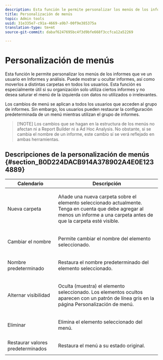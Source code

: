 ```yaml
---
description: Esta función le permite personalizar los menús de los informes que ve un usuario en Informes y análisis. Puede mostrar u ocultar informes, así como moverlos a distintas carpetas en todos los usuarios. Esta función es especialmente útil si su organización solo utiliza ciertos informes y no desea saturar el menú de la izquierda con datos no utilizados o irrelevantes.
title: Personalización de menús
topic: Admin tools
uuid: 31e335e7-c91a-4669-a9b7-00f9e385375a
translation-type: tm+mt
source-git-commit: dabaf6247695bc4f3d9bfe668f3ccfca12a52269

---
```



# Personalización de menús

Esta función le permite personalizar los menús de los informes que ve un usuario en Informes y análisis. Puede mostrar u ocultar informes, así como moverlos a distintas carpetas en todos los usuarios. Esta función es especialmente útil si su organización solo utiliza ciertos informes y no desea saturar el menú de la izquierda con datos no utilizados o irrelevantes.

Los cambios de menú se aplican a todos los usuarios que acceden al grupo de informes. Sin embargo, los usuarios pueden restaurar la configuración predeterminada de un menú mientras utilizan el grupo de informes.

>[!NOTE] Los cambios que se hagan en la estructura de los menús no afectan ni a Report Builder ni a Ad Hoc Analysis. No obstante, si se cambia el nombre de un informe, este cambio sí se verá reflejado en ambas herramientas.

## Descripciones de la personalización de menús {#section_B0D224DACB914A378902A4E0E1234889}

<table id="table_E609632569EB499184E56618C2CEF742"> 
 <thead> 
  <tr> 
   <th colname="col1" class="entry"> Calendario </th> 
   <th colname="col2" class="entry"> Descripción </th> 
  </tr> 
 </thead>
 <tbody> 
  <tr> 
   <td colname="col1"> <span class="wintitle"> Nueva carpeta</span> </td> 
   <td colname="col2"> <p> Añade una nueva carpeta sobre el elemento seleccionado actualmente. Tenga en cuenta que debe agregar al menos un informe a una carpeta antes de que la carpeta esté visible. </p> </td> 
  </tr> 
  <tr> 
   <td colname="col1"> <span class="wintitle"> Cambiar el nombre</span> </td> 
   <td colname="col2"> <p> Permite cambiar el nombre del elemento seleccionado. </p> </td> 
  </tr> 
  <tr> 
   <td colname="col1"> <span class="wintitle"> Nombre predeterminado</span> </td> 
   <td colname="col2"> <p> Restaura el nombre predeterminado del elemento seleccionado. </p> </td> 
  </tr> 
  <tr> 
   <td colname="col1"> <span class="wintitle"> Alternar visibilidad</span> </td> 
   <td colname="col2"> <p> Oculta (muestra) el elemento seleccionado. Los elementos ocultos aparecen con un patrón de línea gris en la página Personalización de menú. </p> </td> 
  </tr> 
  <tr> 
   <td colname="col1"> <span class="wintitle"> Eliminar</span> </td> 
   <td colname="col2"> <p> Elimina el elemento seleccionado del menú. </p> </td> 
  </tr> 
  <tr> 
   <td colname="col1"> <span class="wintitle"> Restaurar valores predeterminados</span> </td> 
   <td colname="col2"> <p> Restaura el menú a su estado original. </p> </td> 
  </tr> 
 </tbody> 
</table>

